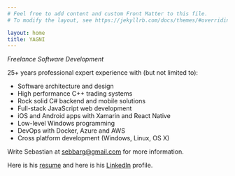 ```yaml
---
# Feel free to add content and custom Front Matter to this file.
# To modify the layout, see https://jekyllrb.com/docs/themes/#overriding-theme-defaults

layout: home
title: YAGNI
---
```


_Freelance Software Development_

25+ years professional expert experience with (but not limited to):

- Software architecture and design
- High performance C++ trading systems
- Rock solid C# backend and mobile solutions
- Full-stack JavaScript web development
- iOS and Android apps with Xamarin and React Native
- Low-level Windows programming
- DevOps with Docker, Azure and AWS
- Cross platform development (Windows, Linux, OS X)

Write Sebastian at [sebbarg@gmail.com](mailto:sebbarg@gmail.com) for more information.

Here is his [resume](https://www.sebbarg.dk/cv) and here is his [LinkedIn](https://www.linkedin.com/in/sebastian-bargmann) profile. 
